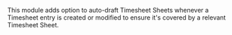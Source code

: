 This module adds option to auto-draft Timesheet Sheets whenever a
Timesheet entry is created or modified to ensure it's covered by a
relevant Timesheet Sheet.
